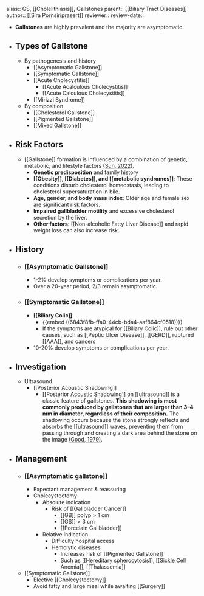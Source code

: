 alias:: GS, [[Cholelithiasis]], Gallstones
parent:: [[Biliary Tract Diseases]] 
author:: [[Sira Pornsiriprasert]] 
reviewer::
review-date::

- **Gallstones** are highly prevalent and the majority are asymptomatic.
- ## Types of Gallstone
	- By pathogenesis and history
		- [[Asymptomatic Gallstone]]
		- [[Symptomatic Gallstone]]
		- [[Acute Cholecystitis]]
			- [[Acute Acalculous Cholecystitis]]
			- [[Acute Calculous Cholecystitis]]
		- [[Mirizzi Syndrome]]
	- By composition
		- [[Cholesterol Gallstone]]
		- [[Pigmented Gallstone]]
		- [[Mixed Gallstone]]
- ## Risk Factors
	- [[Gallstone]] formation is influenced by a combination of genetic, metabolic, and lifestyle factors [(Sun, 2022)]([[References/sunFactorsInfluencingGallstone2022]]).
		- **Genetic predisposition** and family history
		- **[[Obesity]], [[Diabetes]], and [[metabolic syndromes]]**: These conditions disturb cholesterol homeostasis, leading to cholesterol supersaturation in bile.
		- **Age, gender, and body mass index**: Older age and female sex are significant risk factors.
		- **Impaired gallbladder motility** and excessive cholesterol secretion by the liver.
		- **Other factors**: [[Non-alcoholic Fatty Liver Disease]] and rapid weight loss can also increase risk.
- ## History
	- ### [[Asymptomatic Gallstone]]
		- 1-2% develop symptoms or complications per year.
		- Over a 20-year period, 2/3 remain asymptomatic.
	- ### [[Symptomatic Gallstone]]
		- **[[Biliary Colic]]**
			- {{embed ((6843f8fb-ffa0-44cb-bda4-aaf864cf0518))}}
			- If the symptoms are atypical for [[Biliary Colic]], rule out other causes, such as [[Peptic Ulcer Disease]], [[GERD]], ruptured [[AAA]], and cancers
		- 10-20% develop symptoms or complications per year.
- ## Investigation
	- Ultrasound
		- [[Posterior Acoustic Shadowing]]
			- [[Posterior Acoustic Shadowing]] on [[ultrasound]] is a classic feature of gallstones. **This shadowing is most commonly produced by gallstones that are larger than 3–4 mm in diameter, regardless of their composition.** The shadowing occurs because the stone 
			  strongly reflects and absorbs the [[ultrasound]] waves, preventing them from passing through and creating a dark area behind the stone on the image [(Good, 1979)]([[References/goodUltrasonicPropertiesGallstones1979]]).
- ## Management
	- ### [[Asymptomatic gallstone]]
		- Expectant management & reassuring
		- Cholecystectomy
			- Absolute indication
				- Risk of [[Gallbladder Cancer]]
					- [[GB]] polyp > 1 cm
					- [[GS]] > 3 cm
					- [[Porcelain Gallbladder]]
			- Relative indication
				- Difficulty hospital access
				- Hemolytic diseases
					- Increases risk of [[Pigmented Gallstone]]
					- Such as [[Hereditary spherocytosis]], [[Sickle Cell Anemia]], [[Thalassemia]]
	- [[Symptomatic Gallstone]]
		- Elective [[Cholecystectomy]]
		- Avoid fatty and large meal while awaiting [[Surgery]]